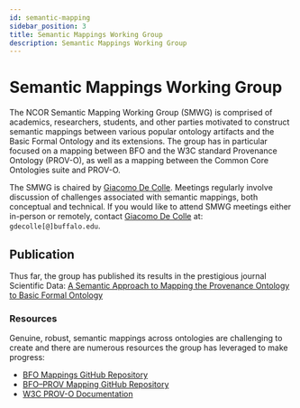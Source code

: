 ```yaml
---
id: semantic-mapping
sidebar_position: 3
title: Semantic Mappings Working Group
description: Semantic Mappings Working Group
---
```


# Semantic Mappings Working Group

The NCOR Semantic Mapping Working Group (SMWG) is comprised of academics, researchers, students, and other parties motivated to construct semantic mappings between various popular ontology artifacts and the Basic Formal Ontology and its extensions. The group has in particular focused on a mapping between BFO and the W3C standard Provenance Ontology (PROV-O), as well as a mapping between the Common Core Ontologies suite and PROV-O.

The SMWG is chaired by [Giacomo De Colle](https://www.linkedin.com/in/giacomo-de-colle-8b842b75/). Meetings regularly involve discussion of challenges associated with semantic mappings, both conceptual and technical. If you would like to attend SMWG meetings either in-person or remotely, contact [Giacomo De Colle](https://www.linkedin.com/in/giacomo-de-colle-8b842b75/) at: `gdecolle[@]buffalo.edu`.

## Publication

Thus far, the group has published its results in the prestigious journal Scientific Data: [A Semantic Approach to Mapping the Provenance Ontology to Basic Formal Ontology](https://www.nature.com/articles/s41597-025-04580-1)

### Resources

Genuine, robust, semantic mappings across ontologies are challenging to create and there are numerous resources the group has leveraged to make progress:

- [BFO Mappings GitHub Repository](https://github.com/BFO-Mappings/BFO-Mappings)
- [BFO–PROV Mapping GitHub Repository](https://github.com/BFO-Mappings/BFO-Mappings/tree/main/PROV)
- [W3C PROV-O Documentation](https://www.w3.org/TR/prov-o/)
